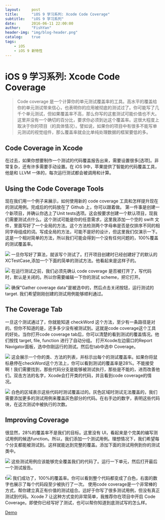 ```yaml
---
layout:     post
title:      "iOS 9 学习系列: Xcode Code Coverage"
subtitle:   "iOS 9 学习系列"
date:       2016-06-11 22:00:00
author:     "FishYan"
header-img: "img/blog-header.png" 
catalog:    true
tags:
    - iOS
    - iOS 9 新特性
---
```


# iOS 9 学习系列: Xcode Code Coverage

>Code coverage 是一个计算你的单元测试覆盖率的工具。高水平的覆盖给你的单元测试带来信心，也表明你的应用被彻底的测试过了。你可能写了几千个单元测试，但如果覆盖率不高，那么你写的这套测试可能价值也不大。
这里并没有一个确切的百分比，要求你必须到达这个覆盖率。这很大程度上取决于你的项目（的具体情况）。譬如说，如果你的项目中有很多不能写单元测试的视觉组件，那么覆盖率就会比单纯处理数据的框架要低的多。
## Code Coverage in Xcode

在过去，如果你想要制作一个测试的代码覆盖报告出来，需要设置很多[选项]。非常复杂，还有许多需要手动设置。在 iOS 9中，苹果提供了智能的代码覆盖工具，他是和 LLVM 一体的，每次运行测试都会被调用和计算。
## Using the Code Coverage Tools

现在我们用一个例子来展示，如何使用新的 code coverage 工具和怎样提升现在的测试用例。完成后的代码放在了 Github 上，你可以跟着做。
第一件事是创建一个新项目，并确认你选上了Unit tests选项。这会按要求创建一个默认项目，现我们需要测试点什么。这个测试可能是你的任意需求，这里我添加一个空的 swift 文件，里面写好了一个全局的方法。这个方法检测两个字母串是否是仅排序不同的相同字母组成的词。写成全局的方法，可能不是好的设计，但这里我们仅演示一下。
这是一个相对简单的方法，所以我们可能会得到一个没有任何问题的，100%覆盖的测试覆盖率。

![](http://upload-images.jianshu.io/upload_images/28255-89ba9ede100424ee.png?imageMogr2/auto-orient/strip%7CimageView2/2/w/1240/q/100)
一旦你写好了算法，就该写个测试了。打开项目创建时已经创建好了的默认的XCTestCase,添加一个下面的简单的测试方法。他看起来是这样子的。


![](http://upload-images.jianshu.io/upload_images/28255-dddc1204c1597219.png?imageMogr2/auto-orient/strip%7CimageView2/2/w/1240/q/100)
在运行测试之前，我们必须先确认 code coverage 是否被打开了，写代码时，默认是关闭的。所以你需要编辑一下你的测试 scheme，把它打开。

![](http://upload-images.jianshu.io/upload_images/28255-d2a146e38ddc692f.png?imageMogr2/auto-orient/strip%7CimageView2/2/w/1240/q/100)
确保"Gather coverage data"是被选中的，然后点击关闭按钮，运行测试的 target. 我们希望刚刚创建的测试用例能够顺利通过。

## The Coverage Tab
一旦这个测试通过了，你就能知道 checkWord 这个方法，至少有一条路径是对的。但你不知道的是，还多多少没有被测试到。这就是code coverage这个工具的好处。当你打开code coverage tab后，你可以清楚的看到测试的覆盖情况。他们按找 target, file, function 进行了自动分组。
打开Xcode左边窗口的Report Navigator面板，选中你刚运行的测试。然后在tab中选中 Coverage。

![](http://upload-images.jianshu.io/upload_images/28255-49035818969f2e6b.png?imageMogr2/auto-orient/strip%7CimageView2/2/w/1240/q/100)
这会展示一个你的类、方法的列表，并标示出每个的测试覆盖率。如果你将鼠标悬停在checkWord这个方法上，你可以看到测试的覆盖率是28%。不能接受啊！我们需要找到，那些代码分支是能够被测试执行，那些是不能的，进而改善他们。双击方法的名字，Xcode会打开类的代码，并且看到code coverage的情况。

![](http://upload-images.jianshu.io/upload_images/28255-924ae1927651386f.png?imageMogr2/auto-orient/strip%7CimageView2/2/w/1240/q/100)
白色的区域表示这些代码时测试覆盖过的。灰色区域时测试无法覆盖的，我们需要添加更多的测试用例来覆盖灰色部分的代码。在右手边的数字，表明这些代码块，在这次测试中被执行的次数。
## Improving Coverage

很显然，28%的覆盖率不是我们的目标。这里没有 UI，看起来是个完美的编写测试用例的候选function。所以，我们添加一个测试用例。理想情况下，我们希望每个分支都能被测试到。这样就能达到完整的覆盖。添加下面的测试用例到你的测试类中。

![](http://upload-images.jianshu.io/upload_images/28255-21447319eaaab5a0.png?imageMogr2/auto-orient/strip%7CimageView2/2/w/1240/q/100)
这些测试用例应该能够完全覆盖我们的代码了。运行一下单元，然后打开最后一个测试报告。

t![](http://upload-images.jianshu.io/upload_images/28255-3be8cf443c4e607d.png?imageMogr2/auto-orient/strip%7CimageView2/2/w/1240/q/100)
我们成功了，100%的覆盖率。你可以看到整个代码都变成了白色，右面的数字也展示了每个代码段至少被执行了一次。
使用code coverage是一个非常棒的方式，帮你建立真正有价值的测试组合。远好于你写了很多测试用例，但没有真正测试到代码。Xcode 7 让这种方式变的非常简单，我推荐你在项目中开启 Code Coverage。即使你已经写好了测试，也可以帮你知道到底测试写的怎么样。

[Demo](https://github.com/fish-yan/XCode-Code-Coverage)